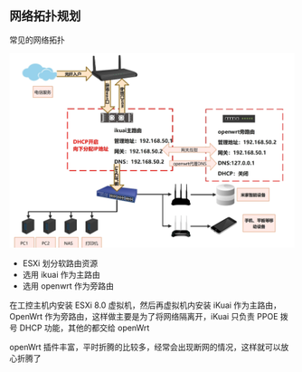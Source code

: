 ## 网络拓扑规划

常见的网络拓扑

![img](./.assets/软路由网络拓扑规划/image-20230422000249430.png)

- ESXi 划分软路由资源
- 选用 ikuai 作为主路由
- 选用 openwrt 作为旁路由

在工控主机内安装 ESXi 8.0 虚拟机，然后再虚拟机内安装 iKuai 作为主路由，OpenWrt 作为旁路由，这样做主要是为了将网络隔离开，iKuai 只负责 PPOE 拨号 DHCP 功能，其他的都交给 openWrt

openWrt 插件丰富，平时折腾的比较多，经常会出现断网的情况，这样就可以放心折腾了

